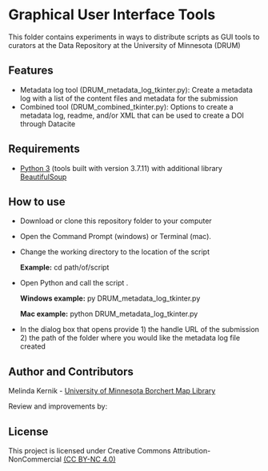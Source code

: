 # Graphical User Interface Tools
This folder contains experiments in ways to distribute scripts as GUI tools to curators at the Data Repository at the University of Minnesota (DRUM)

## Features 
* Metadata log tool (DRUM_metadata_log_tkinter.py): Create a metadata log with a list of the content files and metadata for the submission 
* Combined tool (DRUM_combined_tkinter.py): Options to create a metadata log, readme, and/or XML that can be used to create a DOI through Datacite

## Requirements

* [Python 3](https://www.python.org/) (tools built with version 3.7.11) with additional library [BeautifulSoup](https://www.crummy.com/software/BeautifulSoup/bs4/doc/)

## How to use
* Download or clone this repository folder to your computer
* Open the Command Prompt (windows) or Terminal (mac).
* Change the working directory to the location of the script

  **Example:** cd path/of/script

* Open Python and call the script .

  **Windows example:** py DRUM_metadata_log_tkinter.py

  **Mac example:** python DRUM_metadata_log_tkinter.py

* In the dialog box that opens provide 1) the handle URL of the submission  2) the path of the folder where you would like the metadata log file created

## Author and Contributors

Melinda Kernik - [University of Minnesota Borchert Map Library](https://www.lib.umn.edu/about/staff/melinda-kernik)

Review and improvements by:

## License

This project is licensed under Creative Commons Attribution-NonCommercial [(CC BY-NC 4.0)](https://creativecommons.org/licenses/by-nc/4.0/)
